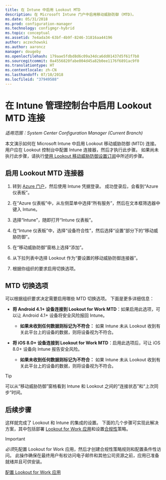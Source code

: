 ```yaml
---
title: 在 Intune 中启用 Lookout MTD
description: 在 Microsoft Intune 门户中启用移动威胁防御 (MTD)。
ms.date: 05/31/2018
ms.prod: configuration-manager
ms.technology: configmgr-hybrid
ms.topic: conceptual
ms.assetid: 7e4ada34-63bf-4b9f-8246-31816aa44196
author: aczechowski
ms.author: aaroncz
manager: dougeby
ms.openlocfilehash: 179aae5fdbd8d6c09a34dca6dd01437d5f61f7b8
ms.sourcegitcommit: 0a4556820fabe004d45a82b0ee1176f6891ac9f0
ms.translationtype: HT
ms.contentlocale: zh-CN
ms.lasthandoff: 07/10/2018
ms.locfileid: "37949588"
---
```

# <a name="enable-lookout-mtd-connection-in-the-intune-admin-console"></a>在 Intune 管理控制台中启用 Lookout MTD 连接

*适用范围：System Center Configuration Manager (Current Branch)*

本文演示如何在 Microsoft Intune 中启用 Lookout 移动威胁防御 (MTD) 连接。 用户应在 Lookout 控制台中配置 Intune 连接器，然后才执行此步骤。 如果尚未执行此步骤，请执行[使用 Lookout 移动威胁防御设置订阅](set-up-your-subscription-with-lookout.md)中所述的步骤。



## <a name="enable-the-lookout-mtd-connector"></a>启用 Lookout MTD 连接器

1. 转到 [Azure 门户](https://portal.azure.com)，然后使用 Intune 凭据登录。 成功登录后，会看到“Azure 仪表板”。  

2. 在“Azure 仪表板”中，从左侧菜单中选择“所有服务”，然后在文本框筛选器中键入 Intune。  

3. 选择“Intune”，随即打开“Intune 仪表板”。  

4. 在“Intune 仪表板”中，选择“设备符合性”，然后选择“设置”部分下的“移动威胁防御”。  

5. 在“移动威胁防御”窗格上选择“添加”。  

6. 从下拉列表中选择 Lookout 作为“要设置的移动威胁防御连接器”。  

7. 根据你组织的要求启用切换选项。  



## <a name="mtd-toggle-options"></a>MTD 切换选项

可以根据组织要求决定需要启用哪些 MTD 切换选项。 下面是更多详细信息：

- **将 Android 4.1+ 设备连接到 Lookout for Work MTD**：如果启用此选项，可以让 Android 4.1+ 设备将安全风险报回 Intune。  
    - **如果未收到任何数据则标记为不符合：** 如果 Intune 未从 Lookout 收到有关此平台上的设备的数据，则将设备视为不符合。  

- **将 iOS 8.0+ 设备连接到 Lookout for Work MTD**：启用此选项后，可让 iOS 8.0+ 设备向 Intune 报告安全风险。
    - **如果未收到任何数据则标记为不符合：** 如果 Intune 未从 Lookout 收到有关此平台上的设备的数据，则将设备视为不符合。  

> [!TIP]  
> 可以从“移动威胁防御”窗格看到 Intune 和 Lookout 之间的“连接状态”和“上次同步”时间。



## <a name="next-steps"></a>后续步骤
这样就完成了 Lookout 和 Intune 的集成的设置。 下面的几个步骤可实现此解决方案，其中包括部署 [Lookout for Work 应用](configure-and-deploy-lookout-for-work-apps.md)和设置[合规性](enable-device-threat-protection-rule-compliance-policy.md)策略。

>[!IMPORTANT]
> *必须*先配置 Lookout for Work 应用，然后才创建合规性策略规则和配置条件性访问。 此操作确保在最终用户有权访问电子邮件和其他公司资源之前，应用已准备就绪并且可供安装。

[配置 Lookout for Work 应用](configure-and-deploy-lookout-for-work-apps.md)
